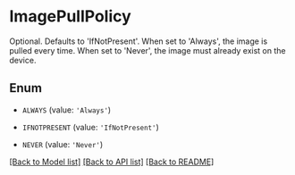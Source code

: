# ImagePullPolicy

Optional. Defaults to 'IfNotPresent'. When set to 'Always', the image is pulled every time. When set to 'Never', the image must already exist on the device.

## Enum

* `ALWAYS` (value: `'Always'`)

* `IFNOTPRESENT` (value: `'IfNotPresent'`)

* `NEVER` (value: `'Never'`)

[[Back to Model list]](../README.md#documentation-for-models) [[Back to API list]](../README.md#documentation-for-api-endpoints) [[Back to README]](../README.md)


